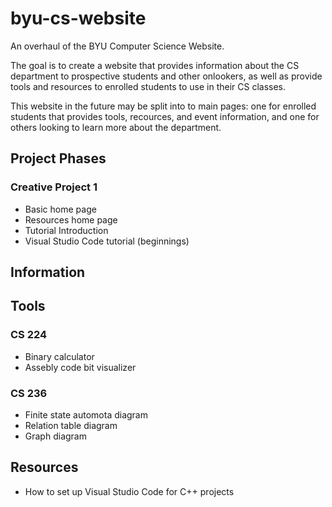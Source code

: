 # byu-cs-website
 An overhaul of the BYU Computer Science Website.

The goal is to create a website that provides information about the CS department to prospective students and other onlookers, as well as provide tools and resources to enrolled students to use in their CS classes.

This website in the future may be split into to main pages: one for enrolled students that provides tools, recources, and event information, and one for others looking to learn more about the department.

## Project Phases
### Creative Project 1
<ul>
 <li>Basic home page</li>
 <li>Resources home page</li>
 <li>Tutorial Introduction</li>
 <li>Visual Studio Code tutorial (beginnings)</li>
</ul>

## Information


## Tools
### CS 224
<ul>
 <li>Binary calculator</li>
 <li>Assebly code bit visualizer</li>
</ul>

### CS 236
<ul>
 <li>Finite state automota diagram</li>
 <li>Relation table diagram</li>
 <li>Graph diagram</li>
</ul>
 
## Resources
 <ul>
  <li>How to set up Visual Studio Code for C++ projects</li>
  
